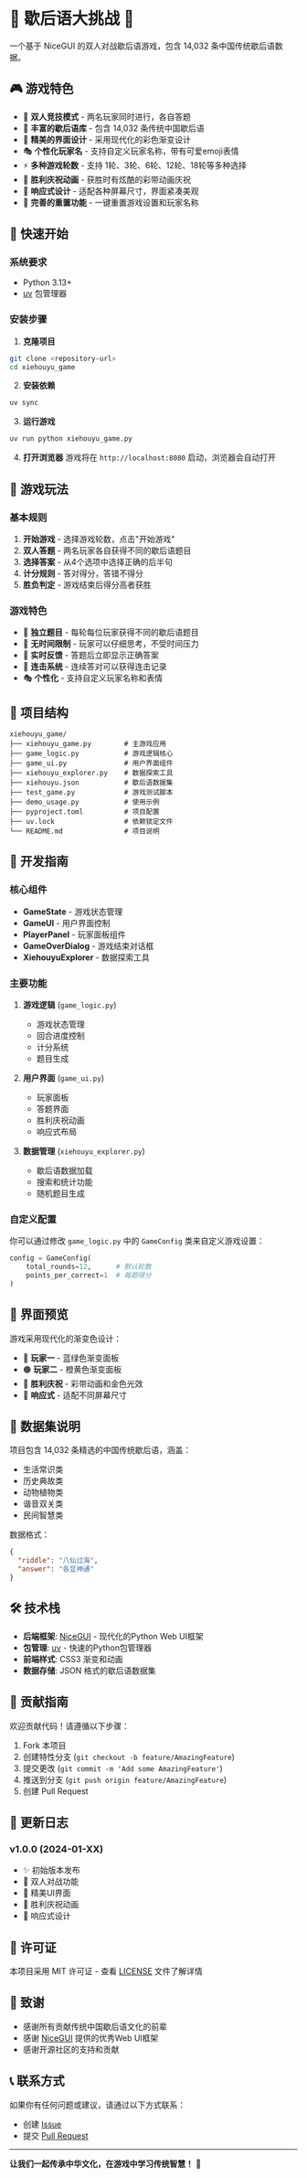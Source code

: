 # 🌈 歇后语大挑战 🎯

一个基于 NiceGUI 的双人对战歇后语游戏，包含 14,032 条中国传统歇后语数据。

## 🎮 游戏特色

- 🎯 **双人竞技模式** - 两名玩家同时进行，各自答题
- 🎪 **丰富的歇后语库** - 包含 14,032 条传统中国歇后语
- 🎨 **精美的界面设计** - 采用现代化的彩色渐变设计
- 🎭 **个性化玩家名** - 支持自定义玩家名称，带有可爱emoji表情
- ⚡ **多种游戏轮数** - 支持 1轮、3轮、6轮、12轮、18轮等多种选择
- 🎊 **胜利庆祝动画** - 获胜时有炫酷的彩带动画庆祝
- 📱 **响应式设计** - 适配各种屏幕尺寸，界面紧凑美观
- 🔄 **完善的重置功能** - 一键重置游戏设置和玩家名称

## 🚀 快速开始

### 系统要求

- Python 3.13+
- [uv](https://docs.astral.sh/uv/) 包管理器

### 安装步骤

1. **克隆项目**
```bash
git clone <repository-url>
cd xiehouyu_game
```

2. **安装依赖**
```bash
uv sync
```

3. **运行游戏**
```bash
uv run python xiehouyu_game.py
```

4. **打开浏览器**
游戏将在 `http://localhost:8080` 启动，浏览器会自动打开

## 🎯 游戏玩法

### 基本规则

1. **开始游戏** - 选择游戏轮数，点击"开始游戏"
2. **双人答题** - 两名玩家各自获得不同的歇后语题目
3. **选择答案** - 从4个选项中选择正确的后半句
4. **计分规则** - 答对得分，答错不得分
5. **胜负判定** - 游戏结束后得分高者获胜

### 游戏特色

- 🎪 **独立题目** - 每轮每位玩家获得不同的歇后语题目
- 🎯 **无时间限制** - 玩家可以仔细思考，不受时间压力
- 🎨 **实时反馈** - 答题后立即显示正确答案
- 🎊 **连击系统** - 连续答对可以获得连击记录
- 🎭 **个性化** - 支持自定义玩家名称和表情

## 📁 项目结构

```
xiehouyu_game/
├── xiehouyu_game.py        # 主游戏应用
├── game_logic.py           # 游戏逻辑核心
├── game_ui.py              # 用户界面组件
├── xiehouyu_explorer.py    # 数据探索工具
├── xiehouyu.json           # 歇后语数据集
├── test_game.py            # 游戏测试脚本
├── demo_usage.py           # 使用示例
├── pyproject.toml          # 项目配置
├── uv.lock                 # 依赖锁定文件
└── README.md               # 项目说明
```

## 🔧 开发指南

### 核心组件

- **GameState** - 游戏状态管理
- **GameUI** - 用户界面控制
- **PlayerPanel** - 玩家面板组件
- **GameOverDialog** - 游戏结束对话框
- **XiehouyuExplorer** - 数据探索工具

### 主要功能

1. **游戏逻辑** (`game_logic.py`)
   - 游戏状态管理
   - 回合进度控制
   - 计分系统
   - 题目生成

2. **用户界面** (`game_ui.py`)
   - 玩家面板
   - 答题界面
   - 胜利庆祝动画
   - 响应式布局

3. **数据管理** (`xiehouyu_explorer.py`)
   - 歇后语数据加载
   - 搜索和统计功能
   - 随机题目生成

### 自定义配置

你可以通过修改 `game_logic.py` 中的 `GameConfig` 类来自定义游戏设置：

```python
config = GameConfig(
    total_rounds=12,      # 默认轮数
    points_per_correct=1  # 每题得分
)
```

## 🎨 界面预览

游戏采用现代化的渐变色设计：
- 🔵 **玩家一** - 蓝绿色渐变面板
- 🟠 **玩家二** - 橙黄色渐变面板
- 🎊 **胜利庆祝** - 彩带动画和金色光效
- 📱 **响应式** - 适配不同屏幕尺寸

## 🌟 数据集说明

项目包含 14,032 条精选的中国传统歇后语，涵盖：
- 生活常识类
- 历史典故类
- 动物植物类
- 谐音双关类
- 民间智慧类

数据格式：
```json
{
  "riddle": "八仙过海",
  "answer": "各显神通"
}
```

## 🛠️ 技术栈

- **后端框架**: [NiceGUI](https://nicegui.io/) - 现代化的Python Web UI框架
- **包管理**: [uv](https://docs.astral.sh/uv/) - 快速的Python包管理器
- **前端样式**: CSS3 渐变和动画
- **数据存储**: JSON 格式的歇后语数据集

## 🤝 贡献指南

欢迎贡献代码！请遵循以下步骤：

1. Fork 本项目
2. 创建特性分支 (`git checkout -b feature/AmazingFeature`)
3. 提交更改 (`git commit -m 'Add some AmazingFeature'`)
4. 推送到分支 (`git push origin feature/AmazingFeature`)
5. 创建 Pull Request

## 📝 更新日志

### v1.0.0 (2024-01-XX)
- ✨ 初始版本发布
- 🎯 双人对战功能
- 🎨 精美UI界面
- 🎊 胜利庆祝动画
- 📱 响应式设计

## 📄 许可证

本项目采用 MIT 许可证 - 查看 [LICENSE](LICENSE) 文件了解详情

## 🙏 致谢

- 感谢所有贡献传统中国歇后语文化的前辈
- 感谢 [NiceGUI](https://nicegui.io/) 提供的优秀Web UI框架
- 感谢开源社区的支持和贡献

## 📞 联系方式

如果你有任何问题或建议，请通过以下方式联系：
- 创建 [Issue](../../issues)
- 提交 [Pull Request](../../pulls)

---

**让我们一起传承中华文化，在游戏中学习传统智慧！** 🎉